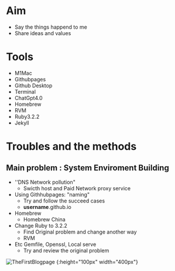 # Aim 
* Say the things happend to me
* Share ideas and values

# Tools
* M1Mac
* Githubpages
* Github Desktop
* Terminal
* ChatGpt4.0
* Homebrew
* RVM
* Ruby3.2.2
* Jekyll

# Troubles and the methods 

## Main problem : System Enviroment Building

* ''DNS Network pollution"
	* Swicth host and Paid Network proxy service
*  Using Githhubpages: "naming"
	* Try and follow the succeed cases
	* **username**.github.io
* Homebrew
	* Homebrew China
* Change Ruby to 3.2.2
	* Find Original problem and change another way
	* RVM
* Etc Gemfile, Openssl, Local serve
	* Try and review the original problem

![TheFirstBlogpage](https://cdnflow.oss-cn-hangzhou.aliyuncs.com/uPic/Frist%20Blogpage.png)
{:height="100px" width="400px"}